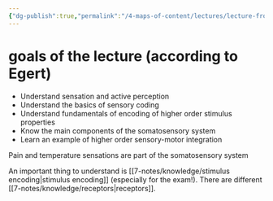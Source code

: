 ```yaml
---
{"dg-publish":true,"permalink":"/4-maps-of-content/lectures/lecture-from-membrane-to-braine/somatosensory-system-egert/","tags":["uni/fmb/somatosensory"]}
---
```


# goals of the lecture (according to Egert)
- Understand sensation and active perception
- Understand the basics of sensory coding
- Understand fundamentals of encoding of higher order stimulus properties
- Know the main components of the somatosensory system
- Learn an example of higher order sensory-motor integration

Pain and temperature sensations are part of the somatosensory system

An important thing to understand is [[7-notes/knowledge/stimulus encoding\|stimulus encoding]] (especially for the exam!).
There are different [[7-notes/knowledge/receptors\|receptors]].